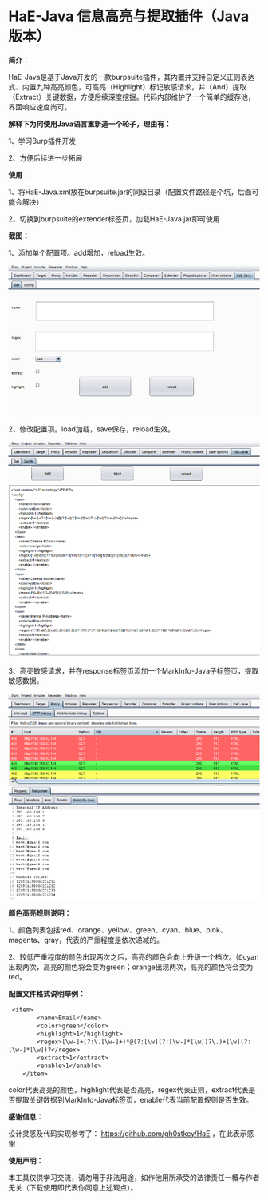 # **HaE-Java  信息高亮与提取插件（Java版本）**



**简介：**

HaE-Java是基于Java开发的一款burpsuite插件，其内置并支持自定义正则表达式、内置九种高亮颜色，可高亮（Highlight）标记敏感请求，并（And）提取（Extract）关键数据，方便后续深度挖掘。代码内部维护了一个简单的缓存池，界面响应速度尚可。



**解释下为何使用Java语言重新造一个轮子，理由有：**

1、学习Burp插件开发

2、方便后续进一步拓展



**使用：**

1、将HaE-Java.xml放在burpsuite.jar的同级目录（配置文件路径是个坑，后面可能会解决）

2、切换到burpsuite的extender标签页，加载HaE-Java.jar即可使用



**截图：**

1、添加单个配置项。add增加，reload生效。



![image-1](images/1.png)



2、修改配置项。load加载，save保存，reload生效。



![image-2](images/2.png)





3、高亮敏感请求，并在response标签页添加一个MarkInfo-Java子标签页，提取敏感数据。



![image-3](images/3.png)



**颜色高亮规则说明：**

1、颜色列表包括red、orange、yellow、green、cyan、blue、pink、magenta、gray，代表的严重程度是依次递减的。

2、较低严重程度的颜色出现两次之后，高亮的颜色会向上升级一个档次。如cyan出现两次，高亮的颜色将会变为green；orange出现两次，高亮的颜色将会变为red。



**配置文件格式说明举例：**

```
 <item>
        <name>Email</name>
        <color>green</color>
        <highlight>1</highlight>
        <regex>[\w-]+(?:\.[\w-]+)*@(?:[\w](?:[\w-]*[\w])?\.)+[\w](?:[\w-]*[\w])?</regex>
        <extract>1</extract>
        <enable>1</enable>
    </item>
```

color代表高亮的颜色，highlight代表是否高亮，regex代表正则，extract代表是否提取关键数据到MarkInfo-Java标签页，enable代表当前配置规则是否生效。



**感谢信息：**

设计灵感及代码实现参考了： https://github.com/gh0stkey/HaE    ，在此表示感谢



**使用声明：**

本工具仅供学习交流，请勿用于非法用途，如作他用所承受的法律责任一概与作者无关（下载使用即代表你同意上述观点）。